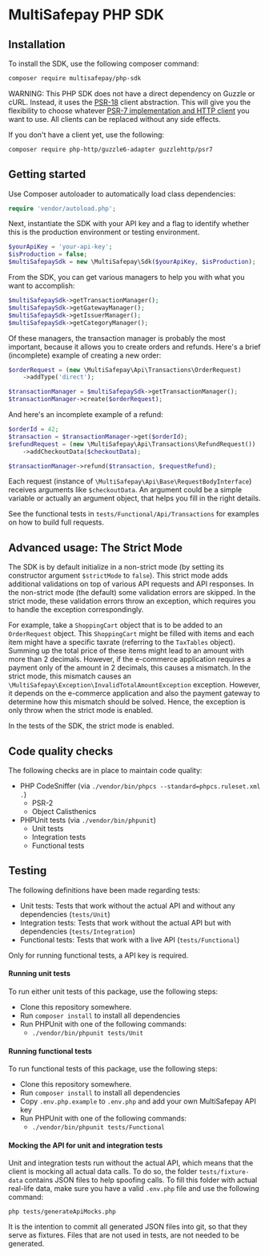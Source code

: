 # MultiSafepay PHP SDK

## Installation
To install the SDK, use the following composer command:

```bash
composer require multisafepay/php-sdk
```

WARNING: This PHP SDK does not have a direct dependency on Guzzle or cURL. Instead, it uses the [PSR-18](https://www.php-fig.org/psr/psr-18/) client abstraction. This will give you the flexibility to choose whatever [PSR-7 implementation and HTTP client](https://packagist.org/providers/php-http/client-implementation) you want to use. All clients can be replaced without any side effects.

If you don't have a client yet, use the following:
```bash
composer require php-http/guzzle6-adapter guzzlehttp/psr7
```

## Getting started
Use Composer autoloader to automatically load class dependencies: 

```php
require 'vendor/autoload.php';
```

Next, instantiate the SDK with your API key and a flag to identify whether this is the production environment or testing environment.

```php
$yourApiKey = 'your-api-key';
$isProduction = false;
$multiSafepaySdk = new \MultiSafepay\Sdk($yourApiKey, $isProduction);
```

From the SDK, you can get various managers to help you with what you want to accomplish:
```php
$multiSafepaySdk->getTransactionManager();
$multiSafepaySdk->getGatewayManager();
$multiSafepaySdk->getIssuerManager();
$multiSafepaySdk->getCategoryManager();
```

Of these managers, the transaction manager is probably the most important, because it allows you to create orders and refunds. Here's a brief (incomplete) example of creating a new order:
```php
$orderRequest = (new \MultiSafepay\Api\Transactions\OrderRequest)
    ->addType('direct');

$transactionManager = $multiSafepaySdk->getTransactionManager();
$transactionManager->create($orderRequest);
```

And here's an incomplete example of a refund:
```php
$orderId = 42;
$transaction = $transactionManager->get($orderId);
$refundRequest = (new \MultiSafepay\Api\Transactions\RefundRequest())
    ->addCheckoutData($checkoutData);

$transactionManager->refund($transaction, $requestRefund);
```

Each request (instance of `\MultiSafepay\Api\Base\RequestBodyInterface`) receives arguments like `$checkoutData`. An argument could be a simple variable or actually an argument object, that helps you fill in the right details.
 
See the functional tests in `tests/Functional/Api/Transactions` for examples on how to build full requests. 

## Advanced usage: The Strict Mode
The SDK is by default initialize in a non-strict mode (by setting its constructor argument `$strictMode` to `false`). This strict mode adds additional validations on top of various API requests and API responses. In the non-strict mode (the default) some validation errors are skipped. In the strict mode, these validation errors throw an exception, which requires you to handle the exception correspondingly.

For example, take a `ShoppingCart` object that is to be added to an `OrderRequest` object. This `ShoppingCart` might be filled with items and each item might have a specific taxrate (referring to the `TaxTables` object). Summing up the total price of these items might lead to an amount with more than 2 decimals. However, if the e-commerce application requires a payment only of the amount in 2 decimals, this causes a mismatch. In the strict mode, this mismatch causes an `\MultiSafepay\Exception\InvalidTotalAmountException` exception. However, it depends on the e-commerce application and also the payment gateway to determine how this mismatch should be solved. Hence, the exception is only throw when the strict mode is enabled.

In the tests of the SDK, the strict mode is enabled.

## Code quality checks
The following checks are in place to maintain code quality:

- PHP CodeSniffer (via `./vendor/bin/phpcs --standard=phpcs.ruleset.xml .`)
    - PSR-2
    - Object Calisthenics
- PHPUnit tests (via `./vendor/bin/phpunit`)
    - Unit tests
    - Integration tests
    - Functional tests

## Testing

The following definitions have been made regarding tests:

- Unit tests: Tests that work without the actual API and without any dependencies (`tests/Unit`)
- Integration tests: Tests that work without the actual API but with dependencies (`tests/Integration`)
- Functional tests: Tests that work with a live API (`tests/Functional`)

Only for running functional tests, a API key is required.

#### Running unit tests

To run either unit tests of this package, use the following steps:

- Clone this repository somewhere.
- Run `composer install` to install all dependencies
- Run PHPUnit with one of the following commands:
    - `./vendor/bin/phpunit tests/Unit`

#### Running functional tests

To run functional tests of this package, use the following steps:

- Clone this repository somewhere.
- Run `composer install` to install all dependencies
- Copy `.env.php.example` to `.env.php` and add your own MultiSafepay API key
- Run PHPUnit with one of the following commands:
    - `./vendor/bin/phpunit tests/Functional`

#### Mocking the API for unit and integration tests

Unit and integration tests run without the actual API, which means that the client is mocking all actual data calls. To do so, the folder `tests/fixture-data` contains JSON files to help spoofing calls. To fill this folder with actual real-life data, make sure you have a valid `.env.php` file and use the following command:

    php tests/generateApiMocks.php

It is the intention to commit all generated JSON files into git, so that they serve as fixtures. Files that are not used in tests, are not needed to be generated.

